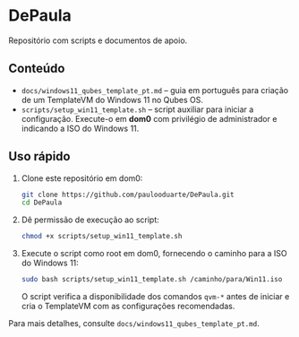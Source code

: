 # DePaula

Repositório com scripts e documentos de apoio.

## Conteúdo

- `docs/windows11_qubes_template_pt.md` – guia em português para criação de um TemplateVM do Windows 11 no Qubes OS.
- `scripts/setup_win11_template.sh` – script auxiliar para iniciar a configuração. Execute-o em **dom0** com privilégio de administrador e indicando a ISO do Windows 11.

## Uso rápido

1. Clone este repositório em dom0:
   ```bash
   git clone https://github.com/paulooduarte/DePaula.git
   cd DePaula
   ```
2. Dê permissão de execução ao script:
   ```bash
   chmod +x scripts/setup_win11_template.sh
   ```
3. Execute o script como root em dom0, fornecendo o caminho para a ISO do Windows 11:
   ```bash
   sudo bash scripts/setup_win11_template.sh /caminho/para/Win11.iso
   ```
   O script verifica a disponibilidade dos comandos `qvm-*` antes de iniciar e cria o TemplateVM com as configurações recomendadas.

Para mais detalhes, consulte `docs/windows11_qubes_template_pt.md`.
